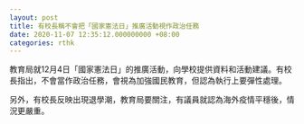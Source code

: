 ```yaml
---
layout: post
title: 有校長稱不會把「國家憲法日」推廣活動視作政治任務
date: 2020-11-07 12:35:12.000000000 +08:00
categories: rthk
---
```


教育局就12月4日「國家憲法日」的推廣活動，向學校提供資料和活動建議。有校長指出，不會當作政治任務，會視為加強國民教育，但認為執行上要彈性處理。

另外，有校長反映出現退學潮，教育局要關注，有議員就認為海外疫情平穩後，情況更嚴重。

